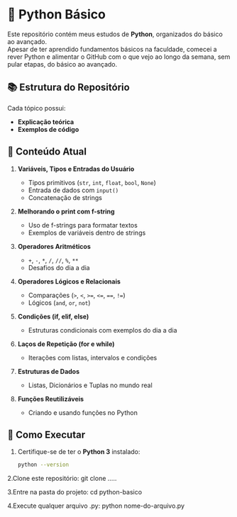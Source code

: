 # 🐍 Python Básico

Este repositório contém meus estudos de **Python**, organizados do básico ao avançado.  
Apesar de ter aprendido fundamentos básicos na faculdade, comecei a rever Python e alimentar o GitHub com o que vejo ao longo da semana, sem pular etapas, do básico ao avançado.

## 📚 Estrutura do Repositório
Cada tópico possui:
- **Explicação teórica**
- **Exemplos de código**

## 📂 Conteúdo Atual

1. **Variáveis, Tipos e Entradas do Usuário**  
   - Tipos primitivos (`str`, `int`, `float`, `bool`, `None`)
   - Entrada de dados com `input()`
   - Concatenação de strings

2. **Melhorando o print com f-string**  
   - Uso de f-strings para formatar textos
   - Exemplos de variáveis dentro de strings

3. **Operadores Aritméticos**  
   - `+`, `-`, `*`, `/`, `//`, `%`, `**`
   - Desafios do dia a dia

4. **Operadores Lógicos e Relacionais**  
   - Comparações (`>`, `<`, `>=`, `<=`, `==`, `!=`)
   - Lógicos (`and`, `or`, `not`)

5. **Condições (if, elif, else)**  
   - Estruturas condicionais com exemplos do dia a dia

6. **Laços de Repetição (for e while)**  
   - Iterações com listas, intervalos e condições

7. **Estruturas de Dados**  
   - Listas, Dicionários e Tuplas no mundo real

8. **Funções Reutilizáveis**  
   - Criando e usando funções no Python

## 🚀 Como Executar
1. Certifique-se de ter o **Python 3** instalado:
   ```bash
   python --version
2.Clone este repositório:
git clone .....

3.Entre na pasta do projeto:
cd python-basico

4.Execute qualquer arquivo .py:
python nome-do-arquivo.py
